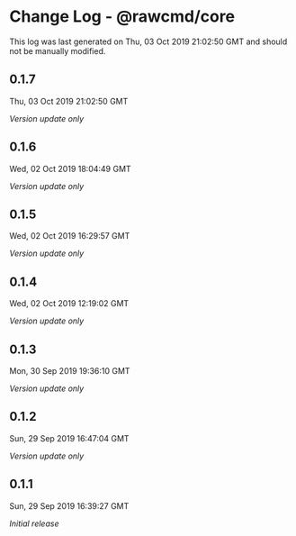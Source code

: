 # Change Log - @rawcmd/core

This log was last generated on Thu, 03 Oct 2019 21:02:50 GMT and should not be manually modified.

## 0.1.7
Thu, 03 Oct 2019 21:02:50 GMT

*Version update only*

## 0.1.6
Wed, 02 Oct 2019 18:04:49 GMT

*Version update only*

## 0.1.5
Wed, 02 Oct 2019 16:29:57 GMT

*Version update only*

## 0.1.4
Wed, 02 Oct 2019 12:19:02 GMT

*Version update only*

## 0.1.3
Mon, 30 Sep 2019 19:36:10 GMT

*Version update only*

## 0.1.2
Sun, 29 Sep 2019 16:47:04 GMT

*Version update only*

## 0.1.1
Sun, 29 Sep 2019 16:39:27 GMT

*Initial release*

